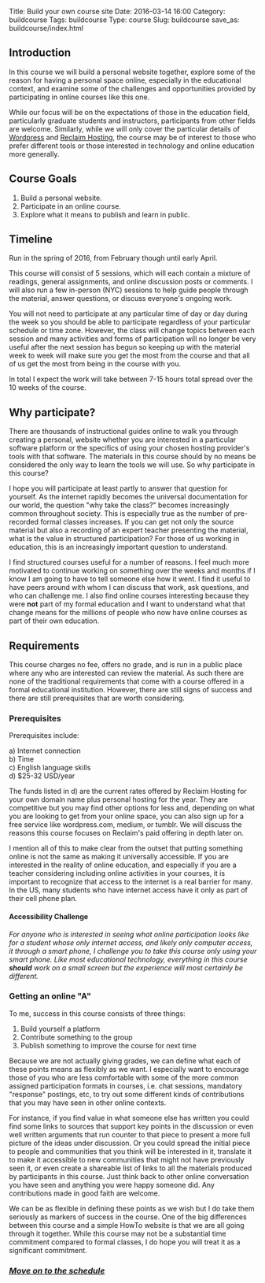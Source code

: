 Title: Build your own course site
Date: 2016-03-14 16:00
Category: buildcourse
Tags: buildcourse
Type: course
Slug: buildcourse
save_as: buildcourse/index.html

## Introduction  ##

In this course we will build a personal website together, explore some of the reason for having a personal space online, especially in the educational context, and examine some of the challenges and opportunities provided by participating in online courses like this one.

While our focus will be on the expectations of those in the education field, particularly graduate students and instructors, participants from other fields are welcome. Similarly, while we will only cover the particular details of [Wordpress](https://wordpress.org/) and [Reclaim Hosting](https://reclaimhosting.com/), the course may be of interest to those who prefer different tools or those interested in technology and online education more generally.

## Course Goals ##

1. Build a personal website.
2. Participate in an online course.
3. Explore what it means to publish and learn in public. 

## Timeline ##

Run in the spring of 2016, from February though until early April. 

This course will consist of 5 sessions, which will each contain a mixture of readings, general assignments, and online discussion posts or comments. I will also run a few in-person (NYC) sessions to help guide people through the material, answer questions, or discuss everyone's ongoing work. 

You will not need to participate at any particular time of day or day during the week so you should be able to participate regardless of your particular schedule or time zone. However, the class will change topics between each session and many activities and forms of participation will no longer be very useful after the next session has begun so keeping up with the material week to week will make sure you get the most from the course and that all of us get the most from being in the course with you.

In total I expect the work will take between 7-15 hours total spread over the 10 weeks of the course. 

## Why participate? ##

There are thousands of instructional guides online to walk you through creating a personal, website whether you are interested in a particular software platform or the specifics of using your chosen hosting provider's tools with that software. The materials in this course should by no means be considered the only way to learn the tools we will use. So why participate in this course?

I hope you will participate at least partly to answer that question for yourself. As the internet rapidly becomes the universal documentation for our world, the question "why take the class?" becomes increasingly common throughout society. This is especially true as the number of pre-recorded formal classes increases. If you can get not only the source material but also a recording of an expert teacher presenting the material, what is the value in structured participation? For those of us working in education, this is an increasingly important question to understand.

I find structured courses useful for a number of reasons. I feel much more motivated to continue working on something over the weeks and months if I know I am going to have to tell someone else how it went. I find it useful to have peers around with whom I can discuss that work, ask questions, and who can challenge me. I also find online courses interesting because they were **not** part of my formal education and I want to understand what that change means for the millions of people who now have online courses as part of their own education. 

## Requirements ##
This course charges no fee, offers no grade, and is run in a public place where any who are interested can review the material. As such there are none of the traditional requirements that come with a course offered in a formal educational institution. However, there are still signs of success and there are still prerequisites that are worth considering. 

### Prerequisites

Prerequisites include:

a) Internet connection      
b) Time      
c) English language skills      
d) $25-32 USD/year      

The funds listed in d) are the current rates offered by Reclaim Hosting for your own domain name plus personal hosting for the year. They are competitive but you may find other options for less and, depending on what you are looking to get from your online space, you can also sign up for a free service like wordpress.com, medium, or tumblr. We will discuss the reasons this course focuses on Reclaim's paid offering in depth later on.

I mention all of this to make clear from the outset that putting something online is not the same as making it universally accessible. If you are interested in the reality of online education, and especially if you are a teacher considering including online activities in your courses, it is important to recognize that access to the internet is a real barrier for many. In the US, many students who have internet access have it only as part of their cell phone plan.

#### Accessibility Challenge ####

_For anyone who is interested in seeing what online participation looks like for a student whose only internet access, and likely only computer access, it through a smart phone, I challenge you to take this course only using your smart phone. Like most educational technology, everything in this course **should** work on a small screen but the experience will most certainly be different._

### Getting an online "A" ###

To me, success in this course consists of three things:

1) Build yourself a platform    
2) Contribute something to the group    
3) Publish something to improve the course for next time    

Because we are not actually giving grades, we can define what each of these points means as flexibly as we want. I especially want to encourage those of you who are less comfortable with some of the more common assigned participation formats in courses, i.e. chat sessions, mandatory "response" postings, etc, to try out some different kinds of contributions that you may have seen in other online contexts. 

For instance, if you find value in what someone else has written you could find some links to sources that support key points in the discussion or even well written arguments that run counter to that piece to present a more full picture of the ideas under discussion. Or you could spread the initial piece to people and communities that you think will be interested in it, translate it to make it accessible to new communities that might not have previously seen it, or even create a shareable list of links to all the materials produced by participants in this course. Just think back to other online conversation you have seen and anything you were happy someone did.  Any contributions made in good faith are welcome. 

We can be as flexible in defining these points as we wish but I do take them seriously as markers of success in the course. One of the big differences between this course and a simple HowTo website is that we are all going through it together. While this course may not be a substantial time commitment compared to formal classes, I do hope you will treat it as a significant commitment.

### *[Move on to the schedule](./schedule.md)*
